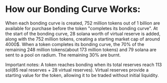 How our Bonding Curve Works:
=============================

When each bonding curve is created, 752 million tokens out of 1 billion are available for purchase before the token "completes its bonding curve". 
At the start of the bonding curve, 28 solana worth of virtual reserve is added, along with the 752 million tokens, creating a starting market cap of around 4000$. 
When a token completes its bonding curve, the 70% of the remaining 248 million tokens(about 173 million tokens) and 79 solana are sent to a pool on radium. The remaining 30% are burnt.

Important notes:
A token reaches bonding when its total reserves reach 113 sol(85 real reserves + 28 virtual reserves).
Virtual reserves provide a starting value for the token, allowing it to be traded without initial liquidity.

